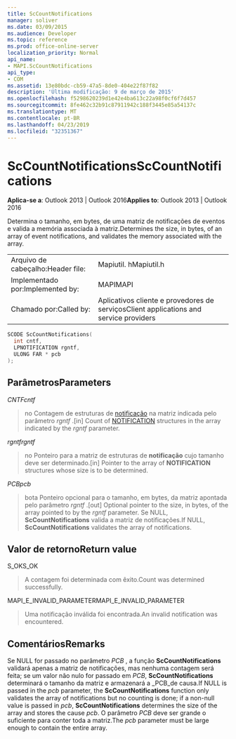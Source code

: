 ```yaml
---
title: ScCountNotifications
manager: soliver
ms.date: 03/09/2015
ms.audience: Developer
ms.topic: reference
ms.prod: office-online-server
localization_priority: Normal
api_name:
- MAPI.ScCountNotifications
api_type:
- COM
ms.assetid: 13e80bdc-cb59-47a5-8de0-404e22f87f82
description: 'Última modificação: 9 de março de 2015'
ms.openlocfilehash: f5298620239d1e42e4ba613c22a98f0cf6f7d457
ms.sourcegitcommit: 8fe462c32b91c87911942c188f3445e85a54137c
ms.translationtype: MT
ms.contentlocale: pt-BR
ms.lasthandoff: 04/23/2019
ms.locfileid: "32351367"
---
```

# <a name="sccountnotifications"></a><span data-ttu-id="6ef8f-103">ScCountNotifications</span><span class="sxs-lookup"><span data-stu-id="6ef8f-103">ScCountNotifications</span></span>

  
  
<span data-ttu-id="6ef8f-104">**Aplica-se a**: Outlook 2013 | Outlook 2016</span><span class="sxs-lookup"><span data-stu-id="6ef8f-104">**Applies to**: Outlook 2013 | Outlook 2016</span></span> 
  
<span data-ttu-id="6ef8f-105">Determina o tamanho, em bytes, de uma matriz de notificações de eventos e valida a memória associada à matriz.</span><span class="sxs-lookup"><span data-stu-id="6ef8f-105">Determines the size, in bytes, of an array of event notifications, and validates the memory associated with the array.</span></span>
  
|||
|:-----|:-----|
|<span data-ttu-id="6ef8f-106">Arquivo de cabeçalho:</span><span class="sxs-lookup"><span data-stu-id="6ef8f-106">Header file:</span></span>  <br/> |<span data-ttu-id="6ef8f-107">Mapiutil. h</span><span class="sxs-lookup"><span data-stu-id="6ef8f-107">Mapiutil.h</span></span>  <br/> |
|<span data-ttu-id="6ef8f-108">Implementado por:</span><span class="sxs-lookup"><span data-stu-id="6ef8f-108">Implemented by:</span></span>  <br/> |<span data-ttu-id="6ef8f-109">MAPI</span><span class="sxs-lookup"><span data-stu-id="6ef8f-109">MAPI</span></span>  <br/> |
|<span data-ttu-id="6ef8f-110">Chamado por:</span><span class="sxs-lookup"><span data-stu-id="6ef8f-110">Called by:</span></span>  <br/> |<span data-ttu-id="6ef8f-111">Aplicativos cliente e provedores de serviços</span><span class="sxs-lookup"><span data-stu-id="6ef8f-111">Client applications and service providers</span></span>  <br/> |
   
```cpp
SCODE ScCountNotifications(
  int cntf,
  LPNOTIFICATION rgntf,
  ULONG FAR * pcb
);
```

## <a name="parameters"></a><span data-ttu-id="6ef8f-112">Parâmetros</span><span class="sxs-lookup"><span data-stu-id="6ef8f-112">Parameters</span></span>

 <span data-ttu-id="6ef8f-113">_CNTF_</span><span class="sxs-lookup"><span data-stu-id="6ef8f-113">_cntf_</span></span>
  
> <span data-ttu-id="6ef8f-114">no Contagem de estruturas de [notificação](notification.md) na matriz indicada pelo parâmetro _rgntf_ .</span><span class="sxs-lookup"><span data-stu-id="6ef8f-114">[in] Count of [NOTIFICATION](notification.md) structures in the array indicated by the  _rgntf_ parameter.</span></span> 
    
 <span data-ttu-id="6ef8f-115">_rgntf_</span><span class="sxs-lookup"><span data-stu-id="6ef8f-115">_rgntf_</span></span>
  
> <span data-ttu-id="6ef8f-116">no Ponteiro para a matriz de estruturas de **notificação** cujo tamanho deve ser determinado.</span><span class="sxs-lookup"><span data-stu-id="6ef8f-116">[in] Pointer to the array of **NOTIFICATION** structures whose size is to be determined.</span></span> 
    
 <span data-ttu-id="6ef8f-117">_PCB_</span><span class="sxs-lookup"><span data-stu-id="6ef8f-117">_pcb_</span></span>
  
> <span data-ttu-id="6ef8f-118">bota Ponteiro opcional para o tamanho, em bytes, da matriz apontada pelo parâmetro _rgntf_ .</span><span class="sxs-lookup"><span data-stu-id="6ef8f-118">[out] Optional pointer to the size, in bytes, of the array pointed to by the  _rgntf_ parameter.</span></span> <span data-ttu-id="6ef8f-119">Se NULL, **ScCountNotifications** valida a matriz de notificações.</span><span class="sxs-lookup"><span data-stu-id="6ef8f-119">If NULL, **ScCountNotifications** validates the array of notifications.</span></span> 
    
## <a name="return-value"></a><span data-ttu-id="6ef8f-120">Valor de retorno</span><span class="sxs-lookup"><span data-stu-id="6ef8f-120">Return value</span></span>

<span data-ttu-id="6ef8f-121">S_OK</span><span class="sxs-lookup"><span data-stu-id="6ef8f-121">S_OK</span></span>
  
> <span data-ttu-id="6ef8f-122">A contagem foi determinada com êxito.</span><span class="sxs-lookup"><span data-stu-id="6ef8f-122">Count was determined successfully.</span></span>
    
<span data-ttu-id="6ef8f-123">MAPI_E_INVALID_PARAMETER</span><span class="sxs-lookup"><span data-stu-id="6ef8f-123">MAPI_E_INVALID_PARAMETER</span></span>
  
> <span data-ttu-id="6ef8f-124">Uma notificação inválida foi encontrada.</span><span class="sxs-lookup"><span data-stu-id="6ef8f-124">An invalid notification was encountered.</span></span>
    
## <a name="remarks"></a><span data-ttu-id="6ef8f-125">Comentários</span><span class="sxs-lookup"><span data-stu-id="6ef8f-125">Remarks</span></span>

<span data-ttu-id="6ef8f-126">Se NULL for passado no parâmetro _PCB_ , a função **ScCountNotifications** validará apenas a matriz de notificações, mas nenhuma contagem será feita; se um valor não nulo for passado em _PCB_, **ScCountNotifications** determinará o tamanho da matriz e armazenará a _PCB_de causa.</span><span class="sxs-lookup"><span data-stu-id="6ef8f-126">If NULL is passed in the  _pcb_ parameter, the **ScCountNotifications** function only validates the array of notifications but no counting is done; if a non-null value is passed in  _pcb_, **ScCountNotifications** determines the size of the array and stores the cause  _pcb_.</span></span> <span data-ttu-id="6ef8f-127">O parâmetro _PCB_ deve ser grande o suficiente para conter toda a matriz.</span><span class="sxs-lookup"><span data-stu-id="6ef8f-127">The  _pcb_ parameter must be large enough to contain the entire array.</span></span> 
  

